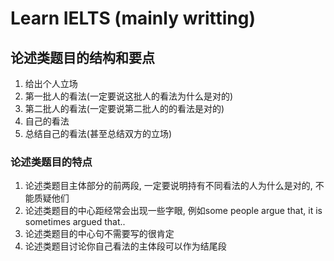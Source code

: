 # Learn IELTS (mainly writting)

## 论述类题目的结构和要点

1. 给出个人立场
2. 第一批人的看法(一定要说这批人的看法为什么是对的)
3. 第二批人的看法(一定要说第二批人的的看法是对的)
4. 自己的看法
5. 总结自己的看法(甚至总结双方的立场)

### 论述类题目的特点

1. 论述类题目主体部分的前两段, 一定要说明持有不同看法的人为什么是对的, 不能质疑他们
2. 论述类题目的中心距经常会出现一些字眼, 例如some people argue that, it is sometimes argued that..
3. 论述类题目的中心句不需要写的很肯定
4. 论述类题目讨论你自己看法的主体段可以作为结尾段
